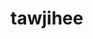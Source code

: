 # tawjihee

<!DOCTYPE html>
<html lang="ar">
<head>
    <meta charset="UTF-8">
    <meta name="viewport" content="width=device-width, initial-scale=1.0">
    <title>حساب المعدل</title>
</head>
<body>
    <script>
        // الكود الذي كتبته هنا
        var x=0, y=0, z=0, q=0, w=0, e=0, r=0, t=0, p=0;
        x = parseInt(prompt("علامة العربي: "));
        y = parseInt(prompt("علامة الإنجليزي: "));
        z = parseInt(prompt("علامة التاريخ: "));
        q = parseInt(prompt("علامة التربية الإسلامية: "));
        w = parseInt(prompt("المادة 1 : "));
        e = parseInt(prompt("المادة 2 : "));
        r = parseInt(prompt("المادة 3 : "));
        t = parseInt(prompt("المادة 4 : "));
        var c=0, v=0, b=0, n=0, m=0, a=0, s=0, d=0;
        c=x; v=y; b=z; n=q; m=w; a=e; s=r; d=t;
        p = (w + e + r + t) / 8 * (70 / 100);
        x = x / 2  * (10 / 100);
        y = y / 2  * (10 / 100);
        z = z / 2 * (4 / 100);
        q = q / 2  * (6 / 100);
        t = x + y + z + q + p;
        document.write("<pre>");
        document.write("____________________\n");
        document.write("| التاريخ    :   " + b + " |\n");
        document.write("| الدين     :   " + n + " |\n");
        document.write("| الإنجليزي  :   " + v + " |\n");
        document.write("| العربي    :   " + c + " |\n");
        document.write("| المادة 1   :   " + m + " |\n");
        document.write("| المادة 2   :   " + a + " |\n");
        document.write("| المادة 3   :   " + s + " |\n");
        document.write("| المادة 4   :   " + d + " |\n");
        document.write("____________________\n");
        document.write(" معدلك : " + t + " معدلك من 100\n");
        document.write("</pre>");
    </script>
</body>
</html>
